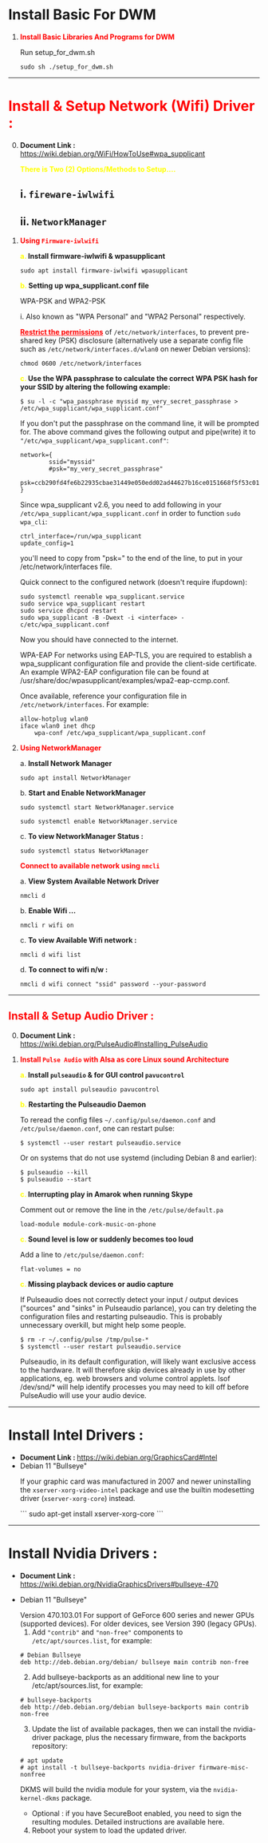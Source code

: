 # <b>Install Basic For DWM</b>
1.  <span style="color: red "><b>Install Basic Libraries And Programs for DWM</b></span>

    Run setup_for_dwm.sh

    ```
    sudo sh ./setup_for_dwm.sh
    ```

----------------------------------------------------------------------

# <span style="color: red "><b>Install & Setup Network (Wifi) Driver :</b></span>

0. <b>Document Link : </b><https://wiki.debian.org/WiFi/HowToUse#wpa_supplicant>

    <span style="color: yellow "><b>There is Two (2) Options/Methods to Setup....</b></span>
    
    ## i. <code><b>fireware-iwlwifi</b></code>   </br>
    ## ii. <code><b>NetworkManager</b></code>
    

1. <span style="color: red "><b>Using <code>Firmware-iwlwifi</code></b></span>

    <b><span style="color: yellow ">a.</span> Install firmware-iwlwifi & wpasupplicant</b>
    ```
    sudo apt install firmware-iwlwifi wpasupplicant

    ```
    <b><span style="color: yellow ">b.</span>  Setting up wpa_supplicant.conf file</b>

    WPA-PSK and WPA2-PSK
        
    i. Also known as "WPA Personal" and "WPA2 Personal" respectively.

    <span style="color: red "><b><u>Restrict the permissions</u></b></span> of <code>/etc/network/interfaces</code>, to prevent pre-shared key (PSK) disclosure (alternatively use a separate config file such as <code>/etc/network/interfaces.d/wlan0</code> on newer Debian versions):
    ```
    chmod 0600 /etc/network/interfaces
    ```
    <b><span style="color: yellow ">c.</span> Use the WPA passphrase to calculate the correct WPA PSK hash for your SSID by altering the following example:</b>
    ```
    $ su -l -c "wpa_passphrase myssid my_very_secret_passphrase > /etc/wpa_supplicant/wpa_supplicant.conf"
    ```

    If you don't put the passphrase on the command line, it will be prompted for. The above command gives the following output and pipe(write) it to <code>"/etc/wpa_supplicant/wpa_supplicant.conf"</code>:
    ```
    network={
            ssid="myssid"
            #psk="my_very_secret_passphrase"
            psk=ccb290fd4fe6b22935cbae31449e050edd02ad44627b16ce0151668f5f53c01b
    }
    ```
    Since wpa_supplicant v2.6, you need to add following in your <code>/etc/wpa_supplicant/wpa_supplicant.conf</code> in order to function <code>sudo wpa_cli</code>:
    ```
    ctrl_interface=/run/wpa_supplicant 
    update_config=1
    ```
    you'll need to copy from "psk=" to the end of the line, to put in your /etc/network/interfaces file.

    Quick connect to the configured network (doesn't require ifupdown):
    ```
    sudo systemctl reenable wpa_supplicant.service
    sudo service wpa_supplicant restart
    sudo service dhcpcd restart
    sudo wpa_supplicant -B -Dwext -i <interface> -c/etc/wpa_supplicant.conf
    ```
    Now you should have connected to the internet.



    WPA-EAP
    For networks using EAP-TLS, you are required to establish a wpa_supplicant configuration file and provide the client-side certificate. An example WPA2-EAP configuration file can be found at /usr/share/doc/wpasupplicant/examples/wpa2-eap-ccmp.conf.

    Once available, reference your configuration file in <code>/etc/network/interfaces</code>. For example:
    ```
    allow-hotplug wlan0
    iface wlan0 inet dhcp
        wpa-conf /etc/wpa_supplicant/wpa_supplicant.conf
    ```


2. <span style="color: red "><b>Using NetworkManager</b></span>

    a. <b>Install Network Manager</b>
    ```
    sudo apt install NetworkManager

    ```
    b.  <b>Start and Enable NetworkManager</b>
    ```
    sudo systemctl start NetworkManager.service

    sudo systemctl enable NetworkManager.service
    
    ```
    c.  <b>To view NetworkManager Status :</b>
    ```
    sudo systemctl status NetworkManager
    ```

    <span style="color: red "><b>Connect to available network using <code>nmcli</code></b></span>

    a.  <b>View System Available Network Driver</b>
    ```
    nmcli d

    ```
    b.  <b>Enable Wifi ...</b>
    ```
    nmcli r wifi on      
    ```
    c.  <b>To view Available Wifi network :</b>
    ```
    nmcli d wifi list
    ```
    d.  <b>To connect to wifi n/w  :</b>
    ```
    nmcli d wifi connect "ssid" password --your-password
    ```

----------------------------------------------------------------

##  <span style="color: red "><b>Install & Setup Audio Driver :</b></span>
0. <b>Document Link : </b><https://wiki.debian.org/PulseAudio#Installing_PulseAudio>
1. <span style="color: red "><b>Install <code>Pulse Audio</code> with Alsa as core Linux sound Architecture </b></span>

    <b><span style="color: yellow ">a.</span> Install <code>pulseaudio</code> & for GUI control <code>pavucontrol</code></b>
    ```
    sudo apt install pulseaudio pavucontrol

    ```
    <b><span style="color: yellow ">b.</span>  Restarting the Pulseaudio Daemon</b>

    To reread the config files <code>~/.config/pulse/daemon.conf</code> and <code>/etc/pulse/daemon.conf</code>, one can restart pulse:
        
    ```
    $ systemctl --user restart pulseaudio.service
    ```

    Or on systems that do not use systemd (including Debian 8 and earlier):

    ```
    $ pulseaudio --kill
    $ pulseaudio --start
    ```

    <b><span style="color: yellow ">c.</span> Interrupting play in Amarok when running Skype</b>

    Comment out or remove the line in the <code>/etc/pulse/default.pa</code>

    ```
    load-module module-cork-music-on-phone
    ```

    <b><span style="color: yellow ">c.</span> Sound level is low or suddenly becomes too loud</b>

    Add a line to <code>/etc/pulse/daemon.conf</code>:

    ```
    flat-volumes = no
    ```

    <b><span style="color: yellow ">c.</span> Missing playback devices or audio capture</b>

    If Pulseaudio does not correctly detect your input / output devices ("sources" and "sinks" in Pulseaudio parlance), you can try deleting the configuration files and restarting pulseaudio. This is probably unnecessary overkill, but might help some people.

    ```
    $ rm -r ~/.config/pulse /tmp/pulse-*
    $ systemctl --user restart pulseaudio.service
    ```

    Pulseaudio, in its default configuration, will likely want exclusive access to the hardware. It will therefore skip devices already in use by other applications, eg. web browsers and volume control applets. lsof /dev/snd/* will help identify processes you may need to kill off before PulseAudio will use your audio device.

-----------------------------------------------------------------
# Install Intel Drivers :
- <b>Document Link : </b><https://wiki.debian.org/GraphicsCard#Intel>
- Debian 11 "Bullseye"
    <p>If your graphic card was manufactured in 2007 and newer
    uninstalling the <code>xserver-xorg-video-intel</code> package and use the builtin modesetting driver (<code>xserver-xorg-core</code>) instead.
    </p>
    ```
    sudo apt-get install xserver-xorg-core
    ```

------------------------------------------------------------------
# Install Nvidia Drivers :
- <b>Document Link : </b><https://wiki.debian.org/NvidiaGraphicsDrivers#bullseye-470>
- <p>Debian 11 "Bullseye"</p>
    Version 470.103.01
    For support of GeForce 600 series and newer GPUs (supported devices). For older devices, see Version 390 (legacy GPUs).

    1. Add <code>"contrib"</code> and <code>"non-free"</code> components to <code>/etc/apt/sources.list</code>, for example:
    ```
    # Debian Bullseye
    deb http://deb.debian.org/debian/ bullseye main contrib non-free
    ```

    2. Add bullseye-backports as an additional new line to your /etc/apt/sources.list, for example:
    ```
    # bullseye-backports
    deb http://deb.debian.org/debian bullseye-backports main contrib non-free
    ```

    3. Update the list of available packages, then we can install the nvidia-driver package, plus the necessary firmware, from the backports repository:
    ```
    # apt update
    # apt install -t bullseye-backports nvidia-driver firmware-misc-nonfree
    ```

    DKMS will build the nvidia module for your system, via the <code>nvidia-kernel-dkms</code> package.

    - Optional : if you have SecureBoot enabled, you need to sign the resulting modules. Detailed instructions are available here.

    4. Reboot your system to load the updated driver.